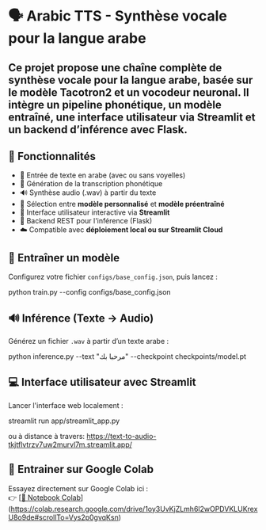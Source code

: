 # 🗣️ Arabic TTS - Synthèse vocale pour la langue arabe

Ce projet propose une chaîne complète de synthèse vocale pour la langue arabe, basée sur le modèle **Tacotron2** et un vocodeur neuronal. Il intègre un pipeline phonétique, un modèle entraîné, une interface utilisateur via Streamlit et un backend d’inférence avec Flask.
---
## 📌 Fonctionnalités

- 🔡 Entrée de texte en arabe (avec ou sans voyelles)  
- 📜 Génération de la transcription phonétique  
- 🔊 Synthèse audio (.wav) à partir du texte  
- 🧠 Sélection entre **modèle personnalisé** et **modèle préentraîné**  
- 💬 Interface utilisateur interactive via **Streamlit**  
- 🔁 Backend REST pour l'inférence (Flask)  
- ☁️ Compatible avec **déploiement local ou sur Streamlit Cloud**



## 🧪 Entraîner un modèle

Configurez votre fichier `configs/base_config.json`, puis lancez :

python train.py --config configs/base_config.json

## 🔊 Inférence (Texte → Audio)

Générez un fichier `.wav` à partir d’un texte arabe :

python inference.py --text "مرحبا بك" --checkpoint checkpoints/model.pt


## 💻 Interface utilisateur avec Streamlit

Lancer l'interface web localement :

streamlit run app/streamlit_app.py

ou à distance à travers:
https://text-to-audio-tkjtflvtrzv7uw2murvl7m.streamlit.app/


## 🧪 Entrainer sur Google Colab

Essayez directement sur Google Colab ici :  
👉 [[🔗 Notebook Colab](https://colab.research.google.com/drive/1mHj_qb91Sc-kWnShjb6w_a5jj4hMUiDB#scrollTo=P1arcYIkUsXu&uniqifier=1)](https://colab.research.google.com/drive/1oy3UvKjZLmh6l2wOPDVKLUKrexU8o9de#scrollTo=Vys2p0gvqKsn)
